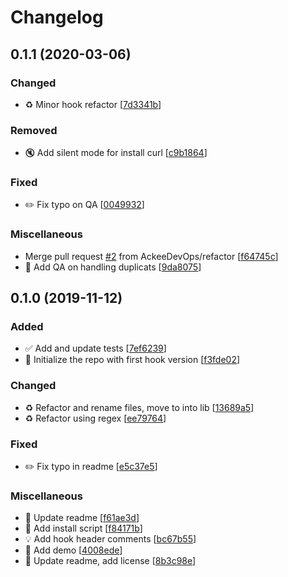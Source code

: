 # Changelog

<a name="0.1.1"></a>
## 0.1.1 (2020-03-06)

### Changed

- ♻️ Minor hook refactor [[7d3341b](https://github.com/grissius/tracker-hook/commit/7d3341b3429e7510dd27bfdf2fc32ebc772b66c4)]

### Removed

- 🔇 Add silent mode for install curl [[c9b1864](https://github.com/grissius/tracker-hook/commit/c9b1864821355568f2539547476f0deee912592c)]

### Fixed

- ✏️ Fix typo on QA [[0049932](https://github.com/grissius/tracker-hook/commit/004993231e20623a7cfc565d2280c2d6729785cf)]

### Miscellaneous

-  Merge pull request [#2](https://github.com/grissius/tracker-hook/issues/2) from AckeeDevOps/refactor [[f64745c](https://github.com/grissius/tracker-hook/commit/f64745c38991f45da944172195a7e7d318afa198)]
- 📝 Add QA on handling duplicats [[9da8075](https://github.com/grissius/tracker-hook/commit/9da80750c78a40f9d9e28285a2c7cda9f2c6c395)]


<a name="0.1.0"></a>
## 0.1.0 (2019-11-12)

### Added

- ✅ Add and update tests [[7ef6239](https://github.com/grissius/tracker-hook/commit/7ef6239ac943d9c6bc42872a63ba16d95df8db81)]
- 🎉 Initialize the repo with first hook version [[f3fde02](https://github.com/grissius/tracker-hook/commit/f3fde026a71645593d84495115e236e6c605696f)]

### Changed

- ♻️ Refactor and rename files, move to into lib [[13689a5](https://github.com/grissius/tracker-hook/commit/13689a548cfb9373151ba948f8e8c75316895e7e)]
- ♻️ Refactor using regex [[ee79764](https://github.com/grissius/tracker-hook/commit/ee79764510dd98d8a5bb87c30841b09ea85bc3f8)]

### Fixed

- ✏️ Fix typo in readme [[e5c37e5](https://github.com/grissius/tracker-hook/commit/e5c37e5b2474eb1d6c9443be121261b2d6f83eac)]

### Miscellaneous

- 📝 Update readme [[f61ae3d](https://github.com/grissius/tracker-hook/commit/f61ae3d4f1b0486532cbf0df05dba6e4f02233fa)]
- 🚀 Add install script [[f84171b](https://github.com/grissius/tracker-hook/commit/f84171b0da86ecddf4a87544fe60677231f1d203)]
- 💡 Add hook header comments [[bc67b55](https://github.com/grissius/tracker-hook/commit/bc67b5590eab28cb9f47861a9f688b2cd4b319ee)]
- 📝 Add demo [[4008ede](https://github.com/grissius/tracker-hook/commit/4008ede3853e1bf3d7d30a5b9847c33334b2bb83)]
- 📝 Update readme, add license [[8b3c98e](https://github.com/grissius/tracker-hook/commit/8b3c98e0ef9e236c7ac87dbaaad03e7bc12bfaad)]


